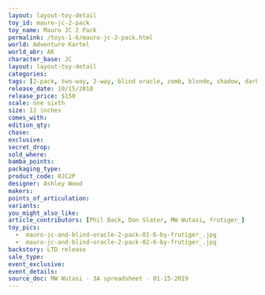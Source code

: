 ```yaml
---
layout: layout-toy-detail 
toy_id: mauro-jc-2-pack
toy_name: Mauro JC 2 Pack
permalink: /toys-1-6/mauro-jc-2-pack.html
world: Adventure Kartel
world_abr: AK
character_base: JC
layout: layout-toy-detail
categories: 
tags: [2-pack, two-way, 2-way, blind oracle, zomb, blonde, shadow, dark]
release_date: 10/15/2010
release_price: $150 
scale: one sixth
size: 12 inches
comes_with: 
edition_qty: 
chase: 
exclusive: 
secret_drop: 
sold_where: 
bamba_points: 
packaging_type: 
product_code: 0JC2P
designer: Ashley Wood
makers: 
points_of_articulation: 
variants: 
you_might_also_like: 
article_contributors: [Phil Back, Don Slater, MW Wutasi, frutiger_]
toy_pics: 
  -  mauro-jc-and-blind-oracle-2-pack-01-6-by-frutiger_.jpg
  -  mauro-jc-and-blind-oracle-2-pack-02-6-by-frutiger_.jpg
backstory: LTD release
sale_type: 
event_exclusive: 
event_details: 
source_doc: MW Wutasi - 3A spreadsheet - 01-15-2019
---
```

